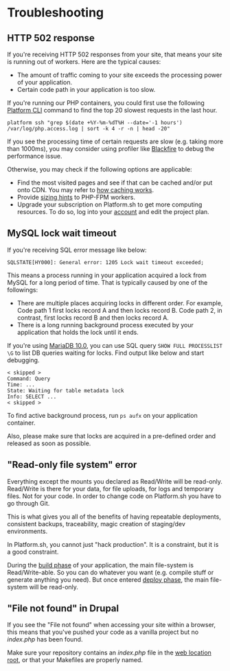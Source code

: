 # Troubleshooting

<!-- toc -->


## HTTP 502 response

If you're receiving HTTP 502 responses from your site, that means your site is running out of workers.  Here are the typical causes:

* The amount of traffic coming to your site exceeds the processing power of your application.
* Certain code path in your application is too slow.

If you're running our PHP containers, you could first use the following [Platform CLI](/overview/cli.md) command to find the top 20 slowest requests in the last hour.

```
platform ssh "grep $(date +%Y-%m-%dT%H --date='-1 hours') /var/log/php.access.log | sort -k 4 -r -n | head -20"
```

If you see the processing time of certain requests are slow (e.g. taking more than 1000ms), you may consider using profiler like [Blackfire](/administration/integrations/blackfire.md) to debug the performance issue.

Otherwise, you may check if the following options are applicable:

* Find the most visited pages and see if that can be cached and/or put onto CDN.  You may refer to [how caching works](/configuration/routes/cache.md).
* Provide [sizing hints](/languages/php.md#php-worker-sizing-hints) to PHP-FPM workers.
* Upgrade your subscription on Platform.sh to get more computing resources.  To do so, log into your [account](https://accounts.platform.sh) and edit the project plan.


## MySQL lock wait timeout

If you're receiving SQL error message like below:

```
SQLSTATE[HY000]: General error: 1205 Lock wait timeout exceeded;
```

This means a process running in your application acquired a lock from MySQL for a long period of time.  That is typically caused by one of the followings:

* There are multiple places acquiring locks in different order. For example, Code path 1 first locks record A and then locks record B.  Code path 2, in contrast, first locks record B and then locks record A.
* There is a long running background process executed by your application that holds the lock until it ends.

If you're using [MariaDB 10.0](/configuration/services/mysql.md), you can use SQL query `SHOW FULL PROCESSLIST \G` to list DB queries waiting for locks.  Find output like below and start debugging.

```
< skipped >
Command: Query
Time: ...
State: Waiting for table metadata lock
Info: SELECT ...
< skipped >
```

To find active background process, run `ps aufx` on your application container.

Also, please make sure that locks are acquired in a pre-defined order and released as soon as possible.


## "Read-only file system" error

Everything except the mounts you declared as Read/Write will be read-only.  Read/Write is there for your data, for file uploads, for logs and temporary files. Not for your code.  In order to change code on Platform.sh you have to go through Git.

This is what gives you all of the benefits of having repeatable deployments, consistent backups, traceability, magic creation of staging/dev environments.

In Platform.sh, you cannot just "hack production".  It is a constraint, but it is a good constraint.

During the [build phase](/overview/how-it-works.md#building-the-application) of your application, the main file-system is Read/Write-able.  So you can do whatever you want (e.g. compile stuff or generate anything you need).  But once entered [deploy phase](/overview/how-it-works.md#deploying-the-application), the main file-system will be read-only.


## "File not found" in Drupal

If you see the "File not found" when accessing your site within a browser, this means that you've pushed your code as a vanilla project but no *index.php* has been found.

Make sure your repository contains an *index.php* file in the [web location root](/configuration/app-containers.md#locations), or that your Makefiles are properly named.
